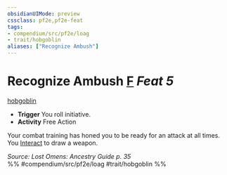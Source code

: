 ```yaml
---
obsidianUIMode: preview
cssclass: pf2e,pf2e-feat
tags:
- compendium/src/pf2e/loag
- trait/hobgoblin
aliases: ["Recognize Ambush"]
---
```

# Recognize Ambush  [F](rules/core-rulebook/chapter-9-playing-the-game.md#Actions "Free Action") *Feat 5*  
[hobgoblin](rules/traits/hobgoblin-locg.md)  

- **Trigger** You roll initiative.
- **Activity** Free Action

Your combat training has honed you to be ready for an attack at all times. You [Interact](rules/actions/interact.md) to draw a weapon.

*Source: Lost Omens: Ancestry Guide p. 35*  
%% #compendium/src/pf2e/loag #trait/hobgoblin %%